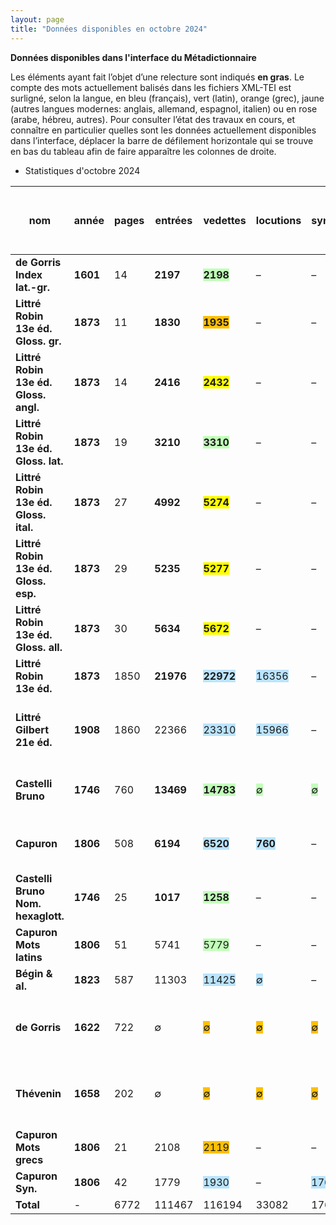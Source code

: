 ```yaml
---
layout: page
title: "Données disponibles en octobre 2024"
---
```


**Données disponibles dans l'interface du Métadictionnaire**

Les éléments ayant fait l’objet d’une relecture sont indiqués **en gras**.
Le compte des mots actuellement balisés dans les fichiers XML-TEI est surligné, selon la langue, en bleu (français), vert (latin), orange (grec), jaune (autres langues modernes:  anglais, allemand, espagnol, italien) ou en rose (arabe, hébreu, autres).
Pour consulter l’état des travaux en cours, et connaître en particulier quelles sont les données actuellement disponibles dans l’interface, déplacer la barre de défilement horizontale qui se trouve en bas du tableau afin de faire apparaître les colonnes de droite.

- Statistiques d'octobre 2024

|nom|année|pages|entrées|vedettes|locutions|synonymes|renvois|<span style="background-color:#BAE4FE">trad fra</span>|<span style="background-color:#C2FEBA">trad lat</span>|<span style="background-color:#FFC000">trad grc</span>|<span style="background-color:#FFFF00">trad eng</span>|<span style="background-color:#FFFF00">trad deu</span>|<span style="background-color:#FFFF00">trad spa</span>|<span style="background-color:#FFFF00">trad ita</span>|<span style="background-color:#FED3BA">trad ara</span>|<span style="background-color:#FED3BA">trad heb & al.</span>|total traductions|version bêta sept 2022|version 1.0.0 avril 2024|en préparation au 1er octobre 2024|
|-|-|-|-|-|-|-|-|-|-|-|-|-|-|-|-|-|-|-|-|-|
|**de Gorris Index lat.-gr.**|**1601**|14|**2197**|<span style="background-color:#C2FEBA">**2198**</span>|–|–|–|–|–|<span style="background-color:#FFC000">**2556**</span>|–|–|–|–|–|–|2556|oui|oui|–|**de Gorris Index lat.-gr.**|**1601**|
|**Littré Robin 13e éd. Gloss. gr.**|**1873**|11|**1830**|<span style="background-color:#FFC000">**1935**</span>|–|–|–|<span style="background-color:#BAE4FE">**1888**</span>|–|–|–|–|–|–|–|–|1888|oui|oui|–|**Littré Robin 13e éd. Gloss. gr.**|**1873**|
|**Littré Robin 13e éd. Gloss. angl.**|**1873**|14|**2416**|<span style="background-color:#FFFF00">**2432**</span>|–|–|–|<span style="background-color:#BAE4FE">**2171**</span>|–|–|–|–|–|–|–|–|2172|oui|oui|–|**Littré Robin 13e éd. Gloss. angl.**|**1873**|
|**Littré Robin 13e éd. Gloss. lat.**|**1873**|19|**3210**|<span style="background-color:#C2FEBA">**3310**</span>|–|–|–|<span style="background-color:#BAE4FE">**3372**</span>|–|–|–|–|–|–|–|–|3372|oui|oui|–|**Littré Robin 13e éd. Gloss. lat.**|**1873**|
|**Littré Robin 13e éd. Gloss. ital.**|**1873**|27|**4992**|<span style="background-color:#FFFF00">**5274**</span>|–|–|–|<span style="background-color:#BAE4FE">**4847**</span>|–|–|–|–|–|–|–|–|4847|oui|oui|–|**Littré Robin 13e éd. Gloss. ital.**|**1873**|
|**Littré Robin 13e éd. Gloss. esp.**|**1873**|29|**5235**|<span style="background-color:#FFFF00">**5277**</span>|–|–|–|<span style="background-color:#BAE4FE">**5144**</span>|–|–|–|–|–|–|–|–|5144|oui|oui|–|**Littré Robin 13e éd. Gloss. esp.**|**1873**|
|**Littré Robin 13e éd. Gloss. all.**|**1873**|30|**5634**|<span style="background-color:#FFFF00">**5672**</span>|–|–|–|<span style="background-color:#BAE4FE">**5997**</span>|–|–|–|–|–|–|–|–|5997|oui|oui|–|**Littré Robin 13e éd. Gloss. all.**|**1873**|
|**Littré Robin 13e éd.**|**1873**|1850|**21976**|<span style="background-color:#BAE4FE">**22972**</span>|<span style="background-color:#BAE4FE">16356</span>|–|<span style="background-color:#BAE4FE">22037</span>|–|<span style="background-color:#C2FEBA">8176</span>|<span style="background-color:#FFC000">**2492**</span>|<span style="background-color:#FFFF00">7888</span>|<span style="background-color:#FFFF00">9080</span>|<span style="background-color:#FFFF00">6570</span>|<span style="background-color:#FFFF00">7590</span>|–|–|41796|oui|oui|–|**Littré Robin 13e éd.**|**1873**|
|**Littré Gilbert 21e éd.**|**1908**|1860|22366|<span style="background-color:#BAE4FE">23310</span>|<span style="background-color:#BAE4FE">15966</span>|–| <span style="background-color:#BAE4FE">∅</span> |–|<span style="background-color:#C2FEBA">318</span>|<span style="background-color:#FFC000">**63**</span>|<span style="background-color:#FFFF00">215</span>|<span style="background-color:#FFFF00">300</span>|<span style="background-color:#FFFF00">193</span>|<span style="background-color:#FFFF00">222</span>|–|–|1311|oui|oui|N.B.: slt trad. nouvelles ds base de données|**Littré Gilbert 21e éd.**|**1908**|
|**Castelli Bruno**|**1746**|760|**13469**|<span style="background-color:#C2FEBA">**14783**</span>| <span style="background-color:#C2FEBA">∅</span> | <span style="background-color:#C2FEBA">∅</span> |<span style="background-color:#C2FEBA">2424</span>|–|–|<span style="background-color:#FFC000">**14181**</span>|–|–|–|–| |–|14112|oui|oui (slt ved trad renv)|déjà en xml, intérieur à baliser et à relire|**Castelli Bruno**|**1746**|
|**Capuron**|**1806**|508|**6194**|<span style="background-color:#BAE4FE">**6520**</span>|<span style="background-color:#BAE4FE">**760**</span>|–|<span style="background-color:#BAE4FE">**744**</span>|–|<span style="background-color:#C2FEBA">**5889**</span>|<span style="background-color:#FFC000">**759**</span>|–|–|–|–|–|–|6648|oui|oui (avant relecture)|relu, à intégrer à la base de données|**Capuron**|**1806**|
|**Castelli Bruno Nom. hexaglott.**|**1746**|25|**1017**|<span style="background-color:#C2FEBA">**1258**</span>|–|–|–|<span style="background-color:#BAE4FE">**1240**</span>|–|<span style="background-color:#FFC000">**1271**</span>|–|–|–|<span style="background-color:#FFFF00">**1234**</span>|<span style="background-color:#FED3BA">**2192**</span>|<span style="background-color:#FED3BA">**1562**</span>|7499|non|oui|–|**Castelli Bruno Nom. hexaglott.**|**1746**|
|**Capuron Mots latins**|**1806**|51|5741|<span style="background-color:#C2FEBA">5779</span>|–|–|–|<span style="background-color:#BAE4FE">5993</span>|–|–|–|–|–|–|–|–|5993|non|oui|à vérifier|**Capuron Mots latins**|**1806**|
|**Bégin & al.**|**1823**|587|11303|<span style="background-color:#BAE4FE">11425</span>| <span style="background-color:#BAE4FE">∅</span> |–|<span style="background-color:#BAE4FE">1687</span>|–| <span style="background-color:#C2FEBA">∅</span> | <span style="background-color:#FFC000">∅</span> |–|–|–|–|–|–|–|non|oui (slt vedettes)|en cours de relecture|**Bégin & al.**|**1823**|
|**de Gorris**|**1622**|722| ∅ | <span style="background-color:#FFC000">∅</span> | <span style="background-color:#FFC000">∅</span> | <span style="background-color:#FFC000">∅</span> | <span style="background-color:#FFC000">∅</span> |–| <span style="background-color:#C2FEBA">∅</span> |–|–|–|–|–|–|–|–|non|non|word relu (ved renv), à passer en xml et à vérifier|**de Gorris**|**1622**|
|**Thévenin**|**1658**|202| ∅ | <span style="background-color:#FFC000">∅</span> | <span style="background-color:#FFC000">∅</span> | <span style="background-color:#FFC000">∅</span> | <span style="background-color:#FFC000">∅</span> | <span style="background-color:#BAE4FE">∅</span> | <span style="background-color:#C2FEBA">∅</span> |–|–|–|–|–|–|–|–|non|non|word balisé, à passer en xml et à relire|**Thévenin**|**1658**|
|**Capuron Mots grecs**|**1806**|21|2108|<span style="background-color:#FFC000">2119</span>|–|–|–|<span style="background-color:#BAE4FE">2306</span>|–|–|–|–|–|–|–|–|2306|non|non|à vérifier|**Capuron Mots grecs**|**1806**|
|**Capuron Syn.**|**1806**|42|1779|<span style="background-color:#BAE4FE">1930</span>|–|<span style="background-color:#BAE4FE">1769</span>|<span style="background-color:#BAE4FE">26</span>|–|–|–|–|–|–|–|–|–|–|non|non|à relire|**Capuron Syn.**|**1806**|
|**Total**| - |6772|111467|116194|33082|1769|26918|32958|14383|21322|8103|9380|6763|9046|2192|1562|105641| - | - | - |
